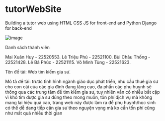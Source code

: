 # tutorWebSite
Building a tutor web using HTML CSS JS for front-end and Python Django for back-end

![image](https://github.com/wanghui070404/tutorWebSite/assets/131352489/62b44254-f903-4846-94b8-65cf1b6dcc46)

Danh sách thành viên

Mai Xuân Huy - 22520553.
Lê Triệu Phú - 22521100.
Bùi Châu Thống - 22521428.
Lê Bá Phúc - 22521115.
Võ Minh Tùng - 22521623.

Tên đề tài: Web tìm kiếm gia sư. 

Mô tả đề tài: trước tình hình ngành giáo dục phát triển, nhu cầu thuê gia sư cho con cái của các gia đình đang tăng cao, đa phần các phụ huynh sẽ thông qua các trung tâm để tìm kiếm gia sư, tuy nhiên vẫn có nhiều bất cập vì khó tìm được gia sư đúng theo mong muốn, tốn phí dịch vụ mà không mang lại hiệu quả cao, trang web này được làm ra để phụ huynh/học sinh có thể dễ dang tiếp cận gia sư theo nguyện vọng mà ko cần tốn phí cũng như mất quá nhiều thời gian


